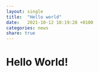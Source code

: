 ```yaml
---
layout: single
title:  "Hello world"
date:   2021-10-12 10:19:28 +0100
categories: news
share: true
---
```


# Hello World!